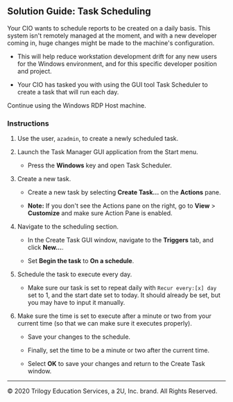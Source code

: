 ## Solution Guide: Task Scheduling

Your CIO wants to schedule reports to be created on a daily basis.  This system isn't remotely managed at the moment, and with a new developer coming in, huge changes might be made to the machine's configuration. 

- This will help reduce workstation development drift for any new users for the Windows environment, and for this specific developer position and project.

- Your CIO has tasked you with using the GUI tool Task Scheduler to create a task that will run each day.

Continue using the Windows RDP Host machine. 
 

### Instructions

1. Use the user, `azadmin`, to create a newly scheduled task.

2. Launch the Task Manager GUI application from the Start menu.

   - Press the **Windows** key and open Task Scheduler.

3. Create a new task.

    - Create a new task by selecting **Create Task...** on the **Actions** pane.
  
    - **Note:** If you don't see the Actions pane on the right, go to **View** > **Customize** and make sure Action Pane is enabled.

4. Navigate to the scheduling section.

   - In the Create Task GUI window, navigate to the **Triggers** tab, and click **New...**.

   - Set **Begin the task** to **On a schedule**.

5. Schedule the task to execute every day.

    - Make sure our task is set to repeat daily with `Recur every:[x] day` set to 1, and the start date set to today. It should already be set, but you may have to input it manually.

6. Make sure the time is set to execute after a minute or two from your current time (so that we can make sure it executes properly).

    - Save your changes to the schedule.

    - Finally, set the time to be a minute or two after the current time.

   - Select **OK** to save your changes and return to the Create Task window.

----

© 2020 Trilogy Education Services, a 2U, Inc. brand. All Rights Reserved.



